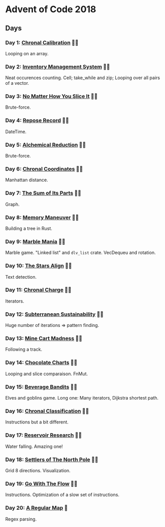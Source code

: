 # Advent of Code 2018

## Days

### Day 1: [Chronal Calibration](day01/README.md) 🌟🌟

Looping on an array.

### Day 2: [Inventory Management System](day02/README.md) 🌟🌟

Neat occurences counting.
Cell; take_while and zip; Looping over all pairs of a vector.

### Day 3: [No Matter How You Slice It](day03/README.md) 🌟🌟

Brute-force.

### Day 4: [Repose Record](day04/README.md) 🌟🌟

DateTime.

### Day 5: [Alchemical Reduction](day05/README.md) 🌟🌟

Brute-force.

### Day 6: [Chronal Coordinates](day06/README.md) 🌟🌟

Manhattan distance.

### Day 7: [The Sum of Its Parts](day07/README.md) 🌟🌟

Graph.

### Day 8: [Memory Maneuver](day08/README.md) 🌟🌟

Building a tree in Rust.

### Day 9: [Marble Mania](day09/README.md) 🌟🌟

Marble game. "Linked list" and `dlv_list` crate. VecDequeu and rotation.

### Day 10: [The Stars Align](day10/README.md) 🌟🌟

Text detection.

### Day 11: [Chronal Charge](day11/README.md) 🌟🌟

Iterators.

### Day 12: [Subterranean Sustainability](day12/README.md) 🌟🌟

Huge number of iterations => pattern finding.

### Day 13: [Mine Cart Madness](day13/README.md) 🌟🌟

Following a track.

### Day 14: [Chocolate Charts](day14/README.md) 🌟🌟

Looping and slice comparaison. FnMut.

### Day 15: [Beverage Bandits](day15/README.md) 🌟🌟

Elves and goblins game. Long one: Many iterators, Dijkstra shortest path.

### Day 16: [Chronal Classification](day16/README.md) 🌟🌟

Instructions but a bit different.

### Day 17: [Reservoir Research](day17/README.md) 🌟🌟

Water falling. Amazing one!

### Day 18: [Settlers of The North Pole](day18/README.md) 🌟🌟

Grid 8 directions. Visualization.

### Day 19: [Go With The Flow](day19/README.md) 🌟🌟

Instructions. Optimization of a slow set of instructions.

### Day 20: [A Regular Map](day20/README.md) 🌟

Regex parsing.
